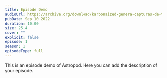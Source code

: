 ```yaml
---
title: Episode Demo
audioUrl: https://archive.org/download/karbonaized-genera-capturas-de-tu-codigo/Karbonaized%20-%20Genera%20capturas%20de%20tu%20Codigo.ogg
pubDate: Sep 10 2022
duration: 10:00
size: 25.4
cover: ""
explicit: false
episode: 1
season: 1
episodeType: full
---
```

This is an episode demo of Astropod. Here you can add the description of your episode.